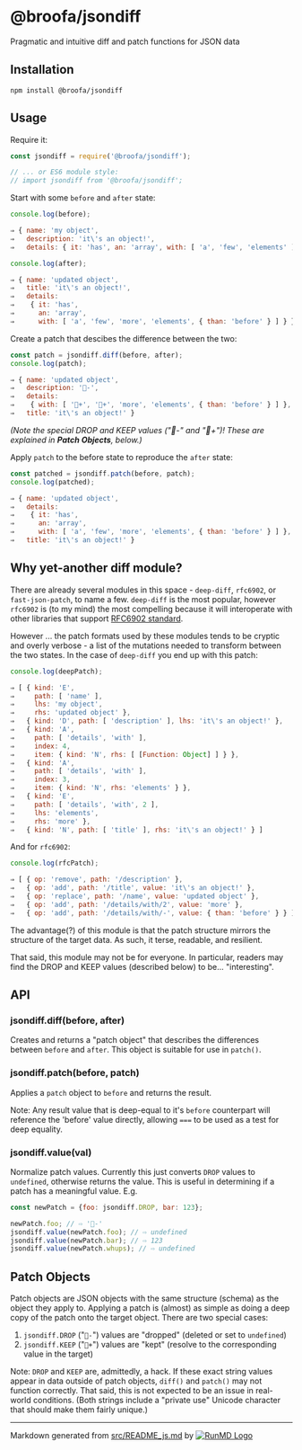 <!--
  -- This file is auto-generated from src/README_js.md. Changes should be made there.
  -->

# @broofa/jsondiff

Pragmatic and intuitive diff and patch functions for JSON data

## Installation

`npm install @broofa/jsondiff`

## Usage

Require it:

```javascript
const jsondiff = require('@broofa/jsondiff');

// ... or ES6 module style:
// import jsondiff from '@broofa/jsondiff';

```

Start with some `before` and `after` state:
```javascript
console.log(before);

⇒ { name: 'my object',
⇒   description: 'it\'s an object!',
⇒   details: { it: 'has', an: 'array', with: [ 'a', 'few', 'elements' ] } }
```

```javascript
console.log(after);

⇒ { name: 'updated object',
⇒   title: 'it\'s an object!',
⇒   details: 
⇒    { it: 'has',
⇒      an: 'array',
⇒      with: [ 'a', 'few', 'more', 'elements', { than: 'before' } ] } }
```

Create a patch that descibes the difference between the two:
```javascript
const patch = jsondiff.diff(before, after);
console.log(patch);

⇒ { name: 'updated object',
⇒   description: '-',
⇒   details: 
⇒    { with: [ '+', '+', 'more', 'elements', { than: 'before' } ] },
⇒   title: 'it\'s an object!' }
```
*(Note the special DROP and KEEP values ("-" and "+")! These are explained in **Patch Objects**, below.)*

Apply `patch` to the before state to reproduce the `after` state:
```javascript
const patched = jsondiff.patch(before, patch);
console.log(patched);

⇒ { name: 'updated object',
⇒   details: 
⇒    { it: 'has',
⇒      an: 'array',
⇒      with: [ 'a', 'few', 'more', 'elements', { than: 'before' } ] },
⇒   title: 'it\'s an object!' }
```

## Why yet-another diff module?

There are already several modules in this space - `deep-diff`, `rfc6902`, or `fast-json-patch`, to name a few. `deep-diff` is the most popular, however `rfc6902` is (to my mind) the most compelling because it will interoperate with other libraries that support [RFC6902 standard](https://tools.ietf.org/html/rfc6902).

However ... the patch formats used by these modules tends to be cryptic and overly verbose -
a list of the mutations needed to transform between the two states.  In the case
of `deep-diff` you end up with this patch:

```javascript
console.log(deepPatch);

⇒ [ { kind: 'E',
⇒     path: [ 'name' ],
⇒     lhs: 'my object',
⇒     rhs: 'updated object' },
⇒   { kind: 'D', path: [ 'description' ], lhs: 'it\'s an object!' },
⇒   { kind: 'A',
⇒     path: [ 'details', 'with' ],
⇒     index: 4,
⇒     item: { kind: 'N', rhs: [ [Function: Object] ] } },
⇒   { kind: 'A',
⇒     path: [ 'details', 'with' ],
⇒     index: 3,
⇒     item: { kind: 'N', rhs: 'elements' } },
⇒   { kind: 'E',
⇒     path: [ 'details', 'with', 2 ],
⇒     lhs: 'elements',
⇒     rhs: 'more' },
⇒   { kind: 'N', path: [ 'title' ], rhs: 'it\'s an object!' } ]
```

And for `rfc6902`:

```javascript
console.log(rfcPatch);

⇒ [ { op: 'remove', path: '/description' },
⇒   { op: 'add', path: '/title', value: 'it\'s an object!' },
⇒   { op: 'replace', path: '/name', value: 'updated object' },
⇒   { op: 'add', path: '/details/with/2', value: 'more' },
⇒   { op: 'add', path: '/details/with/-', value: { than: 'before' } } ]
```

The advantage(?) of this module is that the patch structure mirrors the
structure of the target data.  As such, it terse, readable, and resilient.

That said, this module may not be for everyone.  In particular, readers may find
the DROP and KEEP values (described below) to be... "interesting".


## API

### jsondiff.diff(before, after)

Creates and returns a "patch object" that describes the differences between
`before` and `after`.  This object is suitable for use in `patch()`.

### jsondiff.patch(before, patch)

Applies a `patch` object to `before` and returns the result.

Note: Any result value that is deep-equal to it's `before` counterpart will
reference the 'before' value directly, allowing `===` to be used as a test
for deep equality.

### jsondiff.value(val)

Normalize patch values. Currently this just converts `DROP` values to
`undefined`, otherwise returns the value. This is useful in determining if a
patch has a meaningful value.  E.g.

```javascript
const newPatch = {foo: jsondiff.DROP, bar: 123};

newPatch.foo; // ⇨ '-'
jsondiff.value(newPatch.foo); // ⇨ undefined
jsondiff.value(newPatch.bar); // ⇨ 123
jsondiff.value(newPatch.whups); // ⇨ undefined

```

## Patch Objects

Patch objects are JSON objects with the same structure (schema) as the object
they apply to.  Applying a patch is (almost) as simple as doing a deep copy of
the patch onto the target object.  There are two special cases:

1. `jsondiff.DROP` ("`-`") values are "dropped" (deleted or set
   to `undefined`)
2. `jsondiff.KEEP` ("`+`") values are "kept" (resolve to the corresponding
   value in the target)

Note: `DROP` and `KEEP` are, admittedly, a hack.  If these exact string values
appear in data outside of patch objects, `diff()` and `patch()` may not function
correctly. That said, this is not expected to be an issue in real-world
conditions. (Both strings include a "private use" Unicode character that should
make them fairly unique.)

----
Markdown generated from [src/README_js.md](src/README_js.md) by [![RunMD Logo](http://i.imgur.com/h0FVyzU.png)](https://github.com/broofa/runmd)